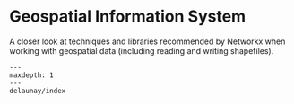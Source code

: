 # Geospatial Information System

A closer look at techniques and libraries recommended by Networkx when working with geospatial data (including reading and writing shapefiles).

```{toctree}
---
maxdepth: 1
---
delaunay/index

```
